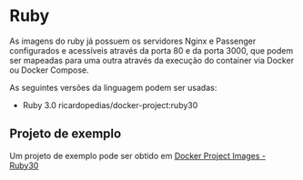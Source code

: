 # Ruby

As imagens do ruby já possuem os servidores Nginx e Passenger configurados e acessíveis através da porta 80 e da porta 3000, que podem ser mapeadas para uma outra através da execução do container via Docker ou Docker Compose.

As seguintes versões da linguagem podem ser usadas:

- Ruby 3.0 ricardopedias/docker-project:ruby30

## Projeto de exemplo

Um projeto de exemplo pode ser obtido em 
[Docker Project Images - Ruby30](https://github.com/ricardopedias/docker-project-skeleton-ruby30)
